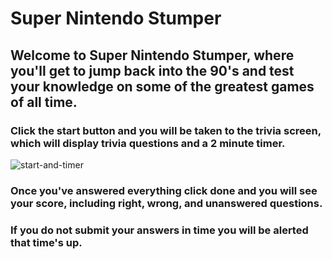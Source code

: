 # Super Nintendo Stumper

## Welcome to Super Nintendo Stumper, where you'll get to jump back into the 90's and test your knowledge on some of the greatest games of all time.

### Click the start button and you will be taken to the trivia screen, which will display trivia questions and a 2 minute timer.

![start-and-timer](https://user-images.githubusercontent.com/38331735/68703696-1f163a00-0559-11ea-9099-2da3f47a11d1.gif)

### Once you've answered everything click done and you will see your score, including right, wrong, and unanswered questions.

### If you do not submit your answers in time you will be alerted that time's up.
